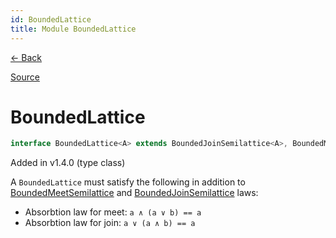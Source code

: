 ```yaml
---
id: BoundedLattice
title: Module BoundedLattice
---
```


[← Back](.)

[Source](https://github.com/gcanti/fp-ts/blob/master/src/BoundedLattice.ts)

# BoundedLattice

```ts
interface BoundedLattice<A> extends BoundedJoinSemilattice<A>, BoundedMeetSemilattice<A> {}
```

Added in v1.4.0 (type class)

A `BoundedLattice` must satisfy the following in addition to [BoundedMeetSemilattice](./BoundedMeetSemilattice.md) and [BoundedJoinSemilattice](./BoundedJoinSemilattice.md) laws:

- Absorbtion law for meet: `a ∧ (a ∨ b) == a`
- Absorbtion law for join: `a ∨ (a ∧ b) == a`
